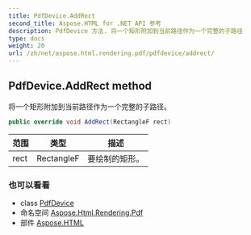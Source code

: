 ```yaml
---
title: PdfDevice.AddRect
second_title: Aspose.HTML for .NET API 参考
description: PdfDevice 方法. 将一个矩形附加到当前路径作为一个完整的子路径
type: docs
weight: 20
url: /zh/net/aspose.html.rendering.pdf/pdfdevice/addrect/
---
```

## PdfDevice.AddRect method

将一个矩形附加到当前路径作为一个完整的子路径。

```csharp
public override void AddRect(RectangleF rect)
```

| 范围 | 类型 | 描述 |
| --- | --- | --- |
| rect | RectangleF | 要绘制的矩形。 |

### 也可以看看

* class [PdfDevice](../)
* 命名空间 [Aspose.Html.Rendering.Pdf](../../pdfdevice/)
* 部件 [Aspose.HTML](../../../)


